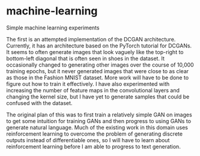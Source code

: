 # machine-learning
Simple machine learning experiments

The first is an attempted implementation of the DCGAN architecture. Currently, it has an architecture based on the PyTorch
tutorial for DCGANs. It seems to often generate images that look vaguely like the top-right to bottom-left diagonal that
is often seen in shoes in the dataset. It occasionally changed to generating other images over the course of 10,000
training epochs, but it never generated images that were close to as clear as those in the Fashion MNIST dataset. More work
will have to be done to figure out how to train it effectively. I have also experimented with increasing the number of feature
maps in the convolutional layers and changing the kernel size, but I have yet to generate samples that could be confused
with the dataset.

The original plan of this was to first train a relatively simple GAN on images to get some intuition for training GANs and
then progress to using GANs to generate natural language. Much of the existing work in this domain uses reinforcement
learning to overcome the problem of generating discrete outputs instead of differentiable ones, so I will have to learn about
reinforcement learning before I am able to progress to text generation.

